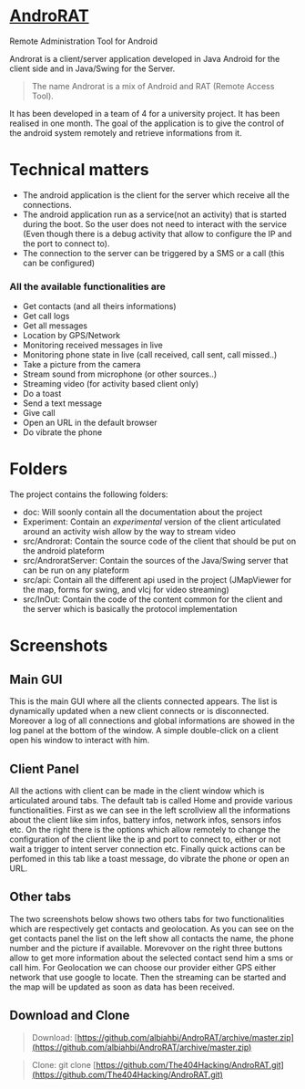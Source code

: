 [AndroRAT](https://github.com/albiahbi/AndroRAT)
========

Remote Administration Tool for Android

Androrat is a client/server application developed in Java Android for the client side and in Java/Swing for the Server.

> The name Androrat is a mix of Android and RAT (Remote Access Tool).

It has been developed in a team of 4 for a university project. It has been realised in one month. The goal of the application is to give the control of the android system remotely and retrieve informations from it.

# Technical matters

* The android application is the client for the server which receive all the connections. 
* The android application run as a service(not an activity) that is started during the boot. So the user does not need to interact with the service (Even though there is a debug activity that allow to configure the IP and the port to connect to). 
* The connection to the server can be triggered by a SMS or a call (this can be configured)

### All the available functionalities are

* Get contacts (and all theirs informations) 
* Get call logs 
* Get all messages 
* Location by GPS/Network 
* Monitoring received messages in live 
* Monitoring phone state in live (call received, call sent, call missed..) 
* Take a picture from the camera 
* Stream sound from microphone (or other sources..) 
* Streaming video (for activity based client only) 
* Do a toast 
* Send a text message 
* Give call 
* Open an URL in the default browser 
* Do vibrate the phone

# Folders

The project contains the following folders:

* doc: Will soonly contain all the documentation about the project
* Experiment: Contain an *experimental* version of the client articulated around an activity wish allow by the way to stream video
* src/Androrat: Contain the source code of the client that should be put on the android plateform
* src/AndroratServer: Contain the sources of the Java/Swing server that can be run on any plateform
* src/api: Contain all the different api used in the project (JMapViewer for the map, forms for swing, and vlcj for video streaming)
* src/InOut: Contain the code of the content common for the client and the server which is basically the protocol implementation

# Screenshots

## Main GUI

This is the main GUI where all the clients connected appears. The list is dynamically updated when a new client connects or is disconnected. Moreover a log of all connections and global informations are showed in the log panel at the bottom of the window. A simple double-click on a client open his window to interact with him.



## Client Panel

All the actions with client can be made in the client window which is articulated around tabs. The default tab is called Home and provide various functionalities. First as we can see in the left scrollview all the informations about the client like sim infos, battery infos, network infos, sensors infos etc. On the right there is the options which allow remotely to change the configuration of the client like the ip and port to connect to, either or not wait a trigger to intent server connection etc. Finally quick actions can be perfomed in this tab like a toast message, do vibrate the phone or open an URL.



## Other tabs

The two screenshots below shows two others tabs for two functionalities which are respectively get contacts and geolocation. As you can see on the get contacts panel the list on the left show all contacts the name, the phone number and the picture if available. Morevover on the right three buttons allow to get more information about the selected contact send him a sms or call him. For Geolocation we can choose our provider either GPS either network that use google to locate. Then the streaming can be started and the map will be updated as soon as data has been received.





## Download and Clone
> Download: [https://github.com/albiahbi/AndroRAT/archive/master.zip](https://github.com/albiahbi/AndroRAT/archive/master.zip)

> Clone: git clone [https://github.com/The404Hacking/AndroRAT.git](https://github.com/The404Hacking/AndroRAT.git)


